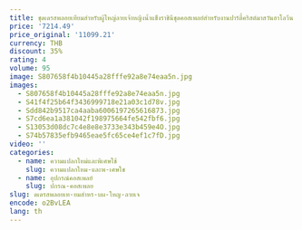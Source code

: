 ```yaml
---
title: ชุดเดรสพลอยเทียมสำหรับผู้ใหญ่ลายเจ้าหญิงน้ำแข็งราชินีชุดคอสเพลย์สำหรับงานปาร์ตี้คริสต์มาสวันฮาโลวีน
price: '7214.49'
price_original: '11099.21'
currency: THB
discount: 35%
rating: 4
volume: 95
image: S807658f4b10445a28fffe92a8e74eaa5n.jpg
images:
  - S807658f4b10445a28fffe92a8e74eaa5n.jpg
  - S41f4f25b64f3436999718e21a03c1d78v.jpg
  - Sdd842b9517ca4aaba6006197265616873.jpg
  - S7cd6ea1a381042f198975664fe542fbf6.jpg
  - S13053d08dc7c4e8e8e3733e343b459e4O.jpg
  - S74b57835efb9465eae5fc65ce4ef1c7fD.jpg
video: ''
categories:
  - name: ความแปลกใหม่และพิเศษใช้
    slug: ความแปลกใหม-และพ-เศษใช
  - name: อุปกรณ์คอสเพลย์
    slug: ปกรณ-คอสเพลย
slug: ดเดรสพลอยเท-ยมสำหร-บผ-ใหญ-ลายเจ
encode: o2BvLEA
lang: th
---
```

  